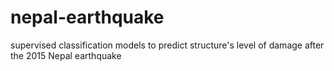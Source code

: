 # nepal-earthquake
supervised classification models to predict structure's level of damage after the 2015 Nepal earthquake
